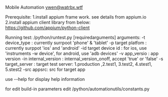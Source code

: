 Mobile Automation 
ywen@watrbx.wtf 

Prerequisite:
1.install appium frame work.
  see details from appium.io
2.install appium client library from below: 
  https://github.com/appium/python-client


Running test:
/python/runtest.py [requiredarguments]
arguments:
-t device_type : currently surrpoot 'phone' & 'tablet'
-p target platfom : currently surppot 'ios' and 'android'
-id target device id : for ios, use 'instruments -w device', for android, use 'adb devices'
-v app_versio : app version
-in internal_version : internal_version_onoff, accept 'true' or 'false'
-s target_server : target test server: 1.production ,2.test1, 3.test2, 4.stest1, 5.stest2
-src appsrc: src for target app

use --help for display help information

for edit build-in parameters
edit /python/automationutils/constants.py